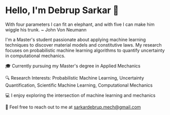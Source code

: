 # Hello, I'm Debrup Sarkar 👋

With four parameters I can fit an elephant, and with five I can make him wiggle his trunk. ~ John Von Neumann

I'm a Master's student passionate about applying machine learning techniques to discover material models and constitutive laws. My research focuses on probabilistic machine learning algorithms to quantify uncertainty in computational mechanics.

🎓 Currently pursuing my Master's degree in Applied Mechanics

🔍 Research Interests: Probabilistic Machine Learning, Uncertainty Quantification, Scientific Machine Learning, Computational Mechanics

💻 I enjoy exploring the intersection of machine learning and mechanics

📧 Feel free to reach out to me at sarkardebrup.mech@gmail.com
